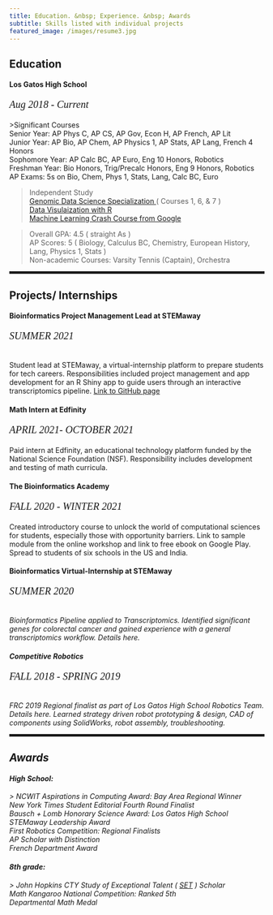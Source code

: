 ```yaml
---
title: Education. &nbsp; Experience. &nbsp; Awards
subtitle: Skills listed with individual projects
featured_image: /images/resume3.jpg
---
```

        
 <h2><span>Education</span></h2>

 <h4>Los Gatos High School </h4>
  <p style="font-family:verdana; font-size:20px"><em class="date">Aug 2018 - Current</em></p>
>Significant Courses
<br> Senior Year: AP Phys C, AP CS, AP Gov, Econ H, AP French, AP Lit
<br> Junior Year: AP Bio, AP Chem, AP Physics 1, AP Stats, AP Lang, French 4 Honors
<br> Sophomore Year: AP Calc BC, AP Euro, Eng 10 Honors, Robotics 
<br> Freshman Year: Bio Honors, Trig/Precalc Honors, Eng 9 Honors, Robotics
<br> AP Exams: 5s on Bio, Chem, Phys 1, Stats, Lang, Calc BC, Euro

> Independent Study
<br> <a href = "https://www.coursera.org/specializations/genomic-data-science">Genomic Data Science Specialization </a> ( Courses 1, 6, & 7 )
<br> <a href = "https://rkabacoff.github.io/datavis/index.html"> Data Visulaization with R </a>
<br> <a href = "https://developers.google.com/machine-learning/crash-course/"> Machine Learning Crash Course from Google </a>

> Overall GPA: 4.5 ( straight As )
<br> AP Scores: 5 ( Biology, Calculus BC, Chemistry, European History, Lang, Physics 1, Stats )
<br> Non-academic Courses: Varsity Tennis (Captain), Orchestra


<hr style="height:5px;color:black">

<h2>Projects/ Internships</h2>
<h4> Bioinformatics Project Management Lead at STEMaway </h4>
<p style="font-family:verdana; font-size:20px"><em class="date">SUMMER 2021</em></p>
<br> Student lead at STEMaway, a virtual-internship platform to prepare students for tech careers. Responsibilities included project management and app development for an R Shiny app to guide users through an interactive transcriptomics pipeline. <a href = "https://bi-stem-away.github.io/sMAP/">Link to GitHub page </a>
<h4> Math Intern at Edfinity </h4>
<p style="font-family:verdana; font-size:20px"><em class="date">APRIL 2021- OCTOBER 2021</em></p>
Paid intern at Edfinity, an educational technology platform funded by the National Science Foundation (NSF). Responsibility includes development and testing of math curricula. 
<h4> The Bioinformatics Academy </h4>
<p style="font-family:verdana; font-size:20px"><em class="date">FALL 2020 - WINTER 2021</em></p>
Created introductory course to unlock the world of computational sciences for students, especially those with opportunity barriers. Link to sample module from the online workshop and link to free ebook on Google Play. Spread to students of six schools in the US and India.
<h4> Bioinformatics Virtual-Internship at STEMaway </h4>
<p style="font-family:verdana; font-size:20px"><em class="date"><p style="font-family:verdana; font-size:20px"><em class="date">SUMMER 2020</em></p>
<br>Bioinformatics Pipeline applied to Transcriptomics. Identified significant genes for colorectal cancer and gained experience with a general transcriptomics workflow. Details here. 
<h4> Competitive Robotics </h4>
<p style="font-family:verdana; font-size:20px"><em class="date">FALL 2018 - SPRING 2019</em></p>
<br> FRC 2019 Regional finalist as part of Los Gatos High School Robotics Team. Details here. Learned strategy driven robot prototyping & design, CAD of components using SolidWorks, robot assembly, troubleshooting.

<hr style="height:5px;color:black">

<h2>Awards</h2>
<h4> High School: </h4>
> NCWIT Aspirations in Computing Award: Bay Area Regional Winner
<br> New York Times Student Editorial Fourth Round Finalist
<br> Bausch + Lomb Honorary Science Award: Los Gatos High School
<br> STEMaway Leadership Award
<br> First Robotics Competition: Regional Finalists
<br> AP Scholar with Distinction
<br> French Department Award
<h4> 8th grade: </h4>
> John Hopkins CTY Study of Exceptional Talent ( <a href="https://cty.jhu.edu/set/">SET</a> ) Scholar 
<br> Math Kangaroo National Competition: Ranked 5th 
<br> Departmental Math Medal
